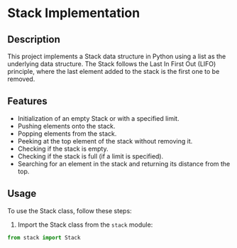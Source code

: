 # Stack Implementation

## Description

This project implements a Stack data structure in Python using a list as the underlying data structure. The Stack follows the Last In First Out (LIFO) principle, where the last element added to the stack is the first one to be removed.

## Features

- Initialization of an empty Stack or with a specified limit.
- Pushing elements onto the stack.
- Popping elements from the stack.
- Peeking at the top element of the stack without removing it.
- Checking if the stack is empty.
- Checking if the stack is full (if a limit is specified).
- Searching for an element in the stack and returning its distance from the top.

## Usage

To use the Stack class, follow these steps:

1. Import the Stack class from the `stack` module:

```python
from stack import Stack